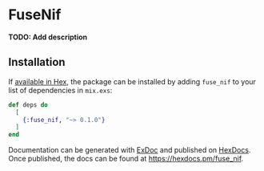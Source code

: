 # FuseNif

**TODO: Add description**

## Installation

If [available in Hex](https://hex.pm/docs/publish), the package can be installed
by adding `fuse_nif` to your list of dependencies in `mix.exs`:

```elixir
def deps do
  [
    {:fuse_nif, "~> 0.1.0"}
  ]
end
```

Documentation can be generated with [ExDoc](https://github.com/elixir-lang/ex_doc)
and published on [HexDocs](https://hexdocs.pm). Once published, the docs can
be found at <https://hexdocs.pm/fuse_nif>.


